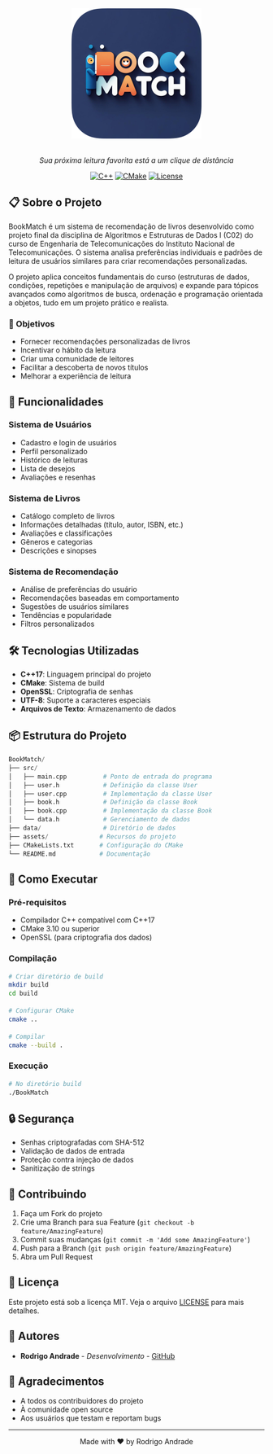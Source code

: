 <div align="center">

<img alt="BookMatch Logo" src="assets/logo_app.png" height="256px;">

<br/>
<br/>

*Sua próxima leitura favorita está a um clique de distância*

[![C++](https://img.shields.io/badge/C++-17-blue.svg)](https://isocpp.org/std/the-standard)
[![CMake](https://img.shields.io/badge/CMake-3.10+-green.svg)](https://cmake.org/)
[![License](https://img.shields.io/badge/License-MIT-yellow.svg)](https://opensource.org/licenses/MIT)

</div>

## 📋 Sobre o Projeto

BookMatch é um sistema de recomendação de livros desenvolvido como projeto final da disciplina de Algoritmos e Estruturas de Dados I (C02) do curso de Engenharia de Telecomunicações do Instituto Nacional de Telecomunicações. O sistema analisa preferências individuais e padrões de leitura de usuários similares para criar recomendações personalizadas.

O projeto aplica conceitos fundamentais do curso (estruturas de dados, condições, repetições e manipulação de arquivos) e expande para tópicos avançados como algoritmos de busca, ordenação e programação orientada a objetos, tudo em um projeto prático e realista.

### 🎯 Objetivos

- Fornecer recomendações personalizadas de livros
- Incentivar o hábito da leitura
- Criar uma comunidade de leitores
- Facilitar a descoberta de novos títulos
- Melhorar a experiência de leitura

## 🚀 Funcionalidades

### Sistema de Usuários
- Cadastro e login de usuários
- Perfil personalizado
- Histórico de leituras
- Lista de desejos
- Avaliações e resenhas

### Sistema de Livros
- Catálogo completo de livros
- Informações detalhadas (título, autor, ISBN, etc.)
- Avaliações e classificações
- Gêneros e categorias
- Descrições e sinopses

### Sistema de Recomendação
- Análise de preferências do usuário
- Recomendações baseadas em comportamento
- Sugestões de usuários similares
- Tendências e popularidade
- Filtros personalizados

## 🛠️ Tecnologias Utilizadas

- **C++17**: Linguagem principal do projeto
- **CMake**: Sistema de build
- **OpenSSL**: Criptografia de senhas
- **UTF-8**: Suporte a caracteres especiais
- **Arquivos de Texto**: Armazenamento de dados

## 📦 Estrutura do Projeto

```Python
BookMatch/
├── src/
│   ├── main.cpp          # Ponto de entrada do programa
│   ├── user.h            # Definição da classe User
│   ├── user.cpp          # Implementação da classe User
│   ├── book.h            # Definição da classe Book
│   ├── book.cpp          # Implementação da classe Book
│   └── data.h            # Gerenciamento de dados
├── data/                 # Diretório de dados
├── assets/              # Recursos do projeto
├── CMakeLists.txt       # Configuração do CMake
└── README.md            # Documentação
```

## 🚀 Como Executar

### Pré-requisitos
- Compilador C++ compatível com C++17
- CMake 3.10 ou superior
- OpenSSL (para criptografia dos dados)

### Compilação
```bash
# Criar diretório de build
mkdir build
cd build

# Configurar CMake
cmake ..

# Compilar
cmake --build .
```

### Execução
```bash
# No diretório build
./BookMatch
```

## 🔒 Segurança

- Senhas criptografadas com SHA-512
- Validação de dados de entrada
- Proteção contra injeção de dados
- Sanitização de strings

## 🤝 Contribuindo

1. Faça um Fork do projeto
2. Crie uma Branch para sua Feature (`git checkout -b feature/AmazingFeature`)
3. Commit suas mudanças (`git commit -m 'Add some AmazingFeature'`)
4. Push para a Branch (`git push origin feature/AmazingFeature`)
5. Abra um Pull Request

## 📝 Licença

Este projeto está sob a licença MIT. Veja o arquivo [LICENSE](LICENSE) para mais detalhes.

## 👥 Autores

* **Rodrigo Andrade** - *Desenvolvimento* - [GitHub](https://github.com/RodrigoCAndrade)

## 🙏 Agradecimentos

* A todos os contribuidores do projeto
* À comunidade open source
* Aos usuários que testam e reportam bugs

---

<div align="center">
Made with ❤️ by Rodrigo Andrade
</div>

